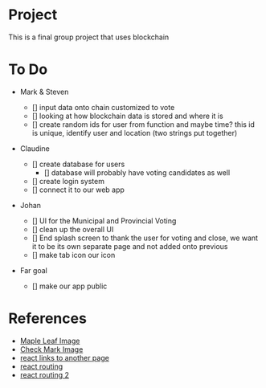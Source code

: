 # Project

This is a final group project that uses blockchain

# To Do
- Mark & Steven
    - [] input data onto chain customized to vote
    - [] looking at how blockchain data is stored and where it is
    - [] create random ids for user from function and maybe time? this id is unique, identify user and location (two strings put together)
- Claudine
    - [] create database for users
        - [] database will probably have voting candidates as well
    - [] create login system
    - [] connect it to our web app
- Johan
    - [] UI for the Municipal and Provincial Voting
    - [] clean up the overall UI
    - [] End splash screen to thank the user for voting and close, we want it to be its own separate page and not added onto previous
    - [] make tab icon our icon

- Far goal
    - [] make our app public




# References
- [Maple Leaf Image](https://www.google.com/url?sa=i&source=images&cd=&ved=2ahUKEwigp5eCjbLnAhXJjp4KHbThAY8QjRx6BAgBEAQ&url=https%3A%2F%2Fen.wikipedia.org%2Fwiki%2FFile%3AMaple_leaf_--_Liberal.svg&psig=AOvVaw361coCyzDhp55neyhPCy6y&ust=1580706576053742)
- [Check Mark Image](https://www.google.com/url?sa=i&source=images&cd=&ved=2ahUKEwj4y4igjbLnAhXZJzQIHZnvAVIQjRx6BAgBEAQ&url=https%3A%2F%2Fsnorkelandstudy.org%2Feligibility-awards%2Fcheck-mark%2F&psig=AOvVaw00pcX2Ttrv30R2Zce4Qsf2&ust=1580706639856498)
- [react links to another page](https://reacttraining.com/react-router/web/guides/quick-start)
- [react routing](https://www.golangprograms.com/how-to-create-simple-react-router-to-navigate-multiple-pages.html)
- [react routing 2](https://reacttraining.com/react-router/web/api/Route)
